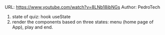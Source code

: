 URL: https://www.youtube.com/watch?v=8LNb18ibNGs
Author: PedroTech

1. state of quiz: hook useState 
2. render the components based on three states: menu (home page of App), play and end.
